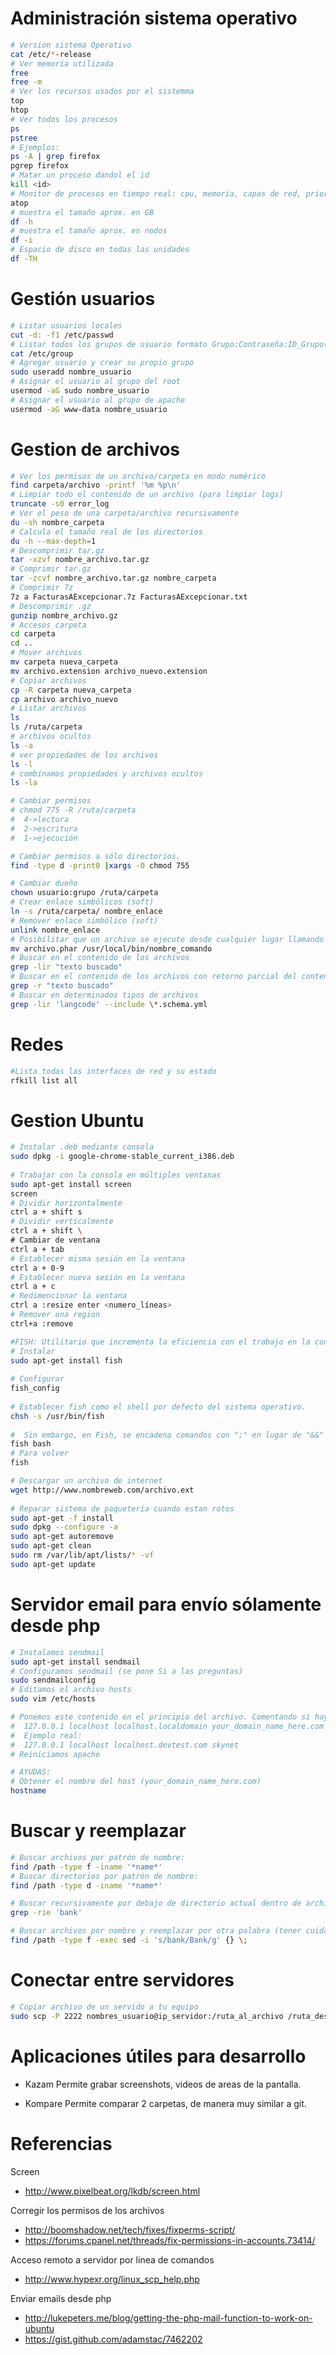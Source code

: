 Administración sistema operativo
===
```bash
# Version sistema Operativo
cat /etc/*-release
# Ver memoria utilizada
free
free -m
# Ver los recursos usados por el sistemma
top
htop
# Ver todos los procesos
ps
pstree
# Ejemplos:
ps -A | grep firefox
pgrep firefox
# Matar un proceso dandol el id
kill <id>
# Monitor de procesos en tiempo real: cpu, memoria, capas de red, prioridad, etc
atop
# muestra el tamaño aprox. en GB
df -h 
# muestra el tamaño aprox. en nodos
df -i
# Espacio de disco en todas las unidades
df -TH
```

Gestión usuarios
===
```bash
# Listar usuarios locales
cut -d: -f1 /etc/passwd
# Listar todos los grupos de usuario formato Grupo:Contraseña:ID_Grupo(GID):Lista de usuarios
cat /etc/group
# Agregar usuario y crear su propio grupo
sudo useradd nombre_usuario
# Asignar el usuario al grupo del root
usermod -aG sudo nombre_usuario
# Asignar el usuario al grupo de apache
usermod -aG www-data nombre_usuario
```

Gestion de archivos
===
```bash
# Ver los permisos de un archivo/carpeta en modo numérico
find carpeta/archivo -printf '%m %p\n'
# Limpiar todo el contenido de un archivo (para limpiar logs)
truncate -s0 error_log
# Ver el peso de una carpeta/archivo recursivamente
du -sh nombre_carpeta
# Calcula el tamaño real de los directorios
du -h --max-depth=1
# Descomprimir tar.gz
tar -xzvf nombre_archivo.tar.gz
# Comprimir tar.gz
tar -zcvf nombre_archivo.tar.gz nombre_carpeta
# Comprimir 7z
7z a FacturasAExcepcionar.7z FacturasAExcepcionar.txt
# Descomprimir .gz
gunzip nombre_archivo.gz
# Accesos carpeta
cd carpeta
cd ..
# Mover archivos
mv carpeta nueva_carpeta
mv archivo.extension archivo_nuevo.extension
# Copiar archivos
cp -R carpeta nueva_carpeta
cp archivo archivo_nuevo
# Listar archivos
ls
ls /ruta/carpeta
# archivos ocultos
ls -a
# ver propiedades de los archivos
ls -l
# combinamos propiedades y archivos ocultos
ls -la

# Cambiar permisos
# chmod 775 -R /ruta/carpeta
#  4->lectura
#  2->escritura
#  1->ejecución

# Cambiar permisos a sólo directorios.
find -type d -print0 |xargs -0 chmod 755

# Cambiar dueño
chown usuario:grupo /ruta/carpeta
# Crear enlace simbólicos (soft)
ln -s /ruta/carpeta/ nombre_enlace
# Remover enlace simbólico (soft)
unlink nombre_enlace
# Posibilitar que un archivo se ejecute desde cualquier lugar llamando desde la consola
mv archivo.phar /usr/local/bin/nombre_comando
# Buscar en el contenido de los archivos
grep -lir "texto buscado"
# Buscar en el contenido de los archivos con retorno parcial del contenido
grep -r "texto buscado"
# Buscar en determinados tipos de archivos
grep -lir 'langcode' --include \*.schema.yml  
```
Redes
===
```bash
#Lista todas las interfaces de red y su estado
rfkill list all
```

Gestion Ubuntu
===
```bash
# Instalar .deb mediante consola
sudo dpkg -i google-chrome-stable_current_i386.deb
  
# Trabajar con la consola en múltiples ventanas
sudo apt-get install screen
screen
# Dividir horizontalmente
ctrl a + shift s
# Dividir verticalmente
ctrl a + shift \
# Cambiar de ventana
ctrl a + tab
# Establecer misma sesión en la ventana
ctrl a + 0-9
# Establecer nueva sesión en la ventana
ctrl a + c
# Redimencionar la ventana
ctrl a :resize enter <numero_líneas>
# Remover una region
ctrl+a :remove

#FISH: Utilitario que incrementa la eficiencia con el trabajo en la consola
# Instalar
sudo apt-get install fish
  
# Configurar
fish_config
  
# Establecer fish como el shell por defecto del sistema operativo.
chsh -s /usr/bin/fish
  
#  Sin embargo, en Fish, se encadena comandos con ";" en lugar de "&&" por lo que si necesitas concatenar puedes salirte momentaneamente de fish
fish bash
# Para volver
fish

# Descargar un archivo de internet
wget http://www.nombreweb.com/archivo.ext
  
# Reparar sistema de paquetería cuando estan rotos
sudo apt-get -f install
sudo dpkg --configure -a
sudo apt-get autoremove
sudo apt-get clean
sudo rm /var/lib/apt/lists/* -vf
sudo apt-get update
 ```

Servidor email para envío sólamente desde php
===
```bash
# Instalamos sendmail
sudo apt-get install sendmail
# Configuramos sendmail (se pone Si a las preguntas)
sudo sendmailconfig
# Editamos el archivo hosts
sudo vim /etc/hosts

# Ponemos este contenido en el principio del archivo. Comentando si hay algo similar
#  127.0.0.1 localhost localhost.localdomain your_domain_name_here.com
#  Ejemplo real:
#  127.0.0.1 localhost localhost.devtest.com skynet
# Reiniciamos apache  

# AYUDAS:  
# Obtener el nombre del host (your_domain_name_here.com)
hostname
```


Buscar y reemplazar
===
```bash
# Buscar archivos por patrón de nombre:
find /path -type f -iname '*name*'
# Buscar directorios por patrón de nombre:
find /path -type d -iname '*name*'

# Buscar recursivamente por debajo de directorio actual dentro de archivos por patrón:
grep -rie 'bank'

# Buscar archivos por nombre y reemplazar por otra palabra (tener cuidado, probar antes comando anterior):
find /path -type f -exec sed -i 's/bank/Bank/g' {} \;
```

Conectar entre servidores
===
```bash
# Copiar archivo de un servido a tu equipo  
sudo scp -P 2222 nombres_usuario@ip_servidor:/ruta_al_archivo /ruta_destino
```

Aplicaciones útiles para desarrollo
===
- Kazam
Permite grabar screenshots, videos de areas de la pantalla.

- Kompare
Permite comparar 2 carpetas, de manera muy similar a git.


Referencias
===
Screen
- http://www.pixelbeat.org/lkdb/screen.html

Corregir los permisos de los archivos
- http://boomshadow.net/tech/fixes/fixperms-script/
- https://forums.cpanel.net/threads/fix-permissions-in-accounts.73414/

Acceso remoto a servidor por linea de comandos
- http://www.hypexr.org/linux_scp_help.php

Enviar emails desde php
- http://lukepeters.me/blog/getting-the-php-mail-function-to-work-on-ubuntu
- https://gist.github.com/adamstac/7462202
